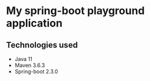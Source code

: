 # My spring-boot playground application

## Technologies used

* Java 11
* Maven 3.6.3
* Spring-boot 2.3.0
